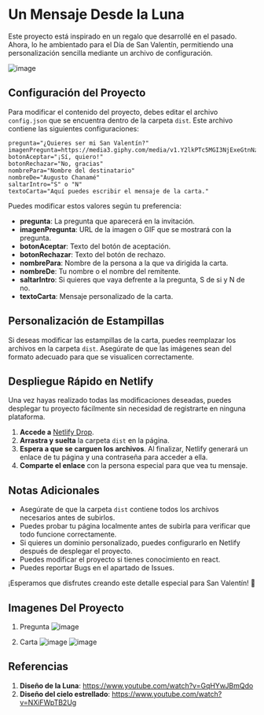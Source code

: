 # Un Mensaje Desde la Luna

Este proyecto está inspirado en un regalo que desarrollé en el pasado. Ahora, lo he ambientado para el Día de San Valentín, permitiendo una personalización sencilla mediante un archivo de configuración.

![image](https://github.com/user-attachments/assets/cbab3b2c-6832-483f-ae31-aa391b882641)

## Configuración del Proyecto

Para modificar el contenido del proyecto, debes editar el archivo `config.json` que se encuentra dentro de la carpeta `dist`. Este archivo contiene las siguientes configuraciones:

```config
pregunta="¿Quieres ser mi San Valentín?"
imagenPregunta=https://media3.giphy.com/media/v1.Y2lkPTc5MGI3NjExeGtnNzJuZ3ZydjQ4emNxNHN6YmJkZ2d6Y2tlNmNhZDA0aGx6dTd1NCZlcD12MV9pbnRlcm5hbF9naWZfYnlfaWQmY3Q9Zw/7vDoUoDZHoUQxMPkd7/giphy.gif
botonAceptar="¡Sí, quiero!"
botonRechazar="No, gracias"
nombrePara="Nombre del destinatario"
nombreDe="Augusto Chanamé"
saltarIntro="S" o "N"
textoCarta="Aquí puedes escribir el mensaje de la carta."
```

Puedes modificar estos valores según tu preferencia:
- **pregunta**: La pregunta que aparecerá en la invitación.
- **imagenPregunta**: URL de la imagen o GIF que se mostrará con la pregunta.
- **botonAceptar**: Texto del botón de aceptación.
- **botonRechazar**: Texto del botón de rechazo.
- **nombrePara**: Nombre de la persona a la que va dirigida la carta.
- **nombreDe**: Tu nombre o el nombre del remitente.
- **saltarIntro**: Si quieres que vaya defrente a la pregunta, S de si y N de no.
- **textoCarta**: Mensaje personalizado de la carta.

## Personalización de Estampillas

Si deseas modificar las estampillas de la carta, puedes reemplazar los archivos en la carpeta `dist`. Asegúrate de que las imágenes sean del formato adecuado para que se visualicen correctamente.

## Despliegue Rápido en Netlify

Una vez hayas realizado todas las modificaciones deseadas, puedes desplegar tu proyecto fácilmente sin necesidad de registrarte en ninguna plataforma.

1. **Accede a** [Netlify Drop](https://app.netlify.com/drop).
2. **Arrastra y suelta** la carpeta `dist` en la página.
3. **Espera a que se carguen los archivos**. Al finalizar, Netlify generará un enlace de tu página y una contraseña para acceder a ella.
4. **Comparte el enlace** con la persona especial para que vea tu mensaje.

## Notas Adicionales
- Asegúrate de que la carpeta `dist` contiene todos los archivos necesarios antes de subirlos.
- Puedes probar tu página localmente antes de subirla para verificar que todo funcione correctamente.
- Si quieres un dominio personalizado, puedes configurarlo en Netlify después de desplegar el proyecto.
- Puedes modificar el proyecto si tienes conocimiento en react.
- Puedes reportar Bugs en el apartado de Issues.

¡Esperamos que disfrutes creando este detalle especial para San Valentín! 💖

## Imagenes Del Proyecto

1. Pregunta
![image](https://github.com/user-attachments/assets/6daff7b9-c9ac-449a-9983-7de17fda9ba9)

2. Carta
![image](https://github.com/user-attachments/assets/3fa3af51-193f-4efd-af36-a3d46ee51980)
![image](https://github.com/user-attachments/assets/8927964c-6676-44bb-b8b0-388b9f34080b)


## Referencias 
1. **Diseño de la Luna**: https://www.youtube.com/watch?v=GqHYwJBmQdo
2. **Diseño del cielo estrellado**: https://www.youtube.com/watch?v=NXiFWpTB2Ug 

